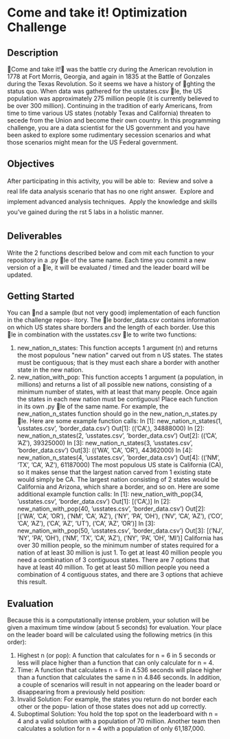 # Come and take it! Optimization Challenge

## Description
Come and take it! was the battle cry during the American revolution in 1778 at Fort Morris,
Georgia, and again in 1835 at the Battle of Gonzales during the Texas Revolution. So it seems we
have a history of ghting the status quo.
When data was gathered for the usstates.csv le, the US population was approximately 275
million people (it is currently believed to be over 300 million). Continuing in the tradition of early
Americans, from time to time various US states (notably Texas and California) threaten to secede
from the Union and become their own country. In this programming challenge, you are a data
scientist for the US government and you have been asked to explore some rudimentary secession
scenarios and what those scenarios might mean for the US Federal government.

## Objectives
After participating in this activity, you will be able to:
 Review and solve a real life data analysis scenario that has no one right answer.
 Explore and implement advanced analysis techniques.
 Apply the knowledge and skills you’ve gained during the rst 5 labs in a holistic manner.
## Deliverables
Write the 2 functions described below and com
mit each function to your repository in a .py
le of the same name. Each time you commit a new version of a le, it will be evaluated /
timed and the leader board will be updated.

## Getting Started
You can nd a sample (but not very good) implementation of each function in the challenge repos-
itory. The le border_data.csv contains information on which US states share borders and the
length of each border. Use this le in combination with the usstates.csv le to write two functions:
1. new_nation_n_states: This function accepts 1 argument (n) and returns the most populous
"new nation" carved out from n US states. The states must be contiguous; that is they must
each share a border with another state in the new nation.
2. new_nation_with_pop: This function accepts 1 argument (a population, in millions) and
returns a list of all possible new nations, consisting of a minimum number of states, with at
least that many people. Once again the states in each new nation must be contiguous!
Place each function in its own .py le of the same name. For example, the new_nation_n_states
function should go in the new_nation_n_states.py le. Here are some example function calls:
In [1]: new_nation_n_states(1, ’usstates.csv’, ’border_data.csv’)
Out[1]: ((’CA’,), 34888000)
In [2]: new_nation_n_states(2, ’usstates.csv’, ’border_data.csv’)
Out[2]: ((’CA’, ’AZ’), 39325000)
In [3]: new_nation_n_states(3, ’usstates.csv’, ’border_data.csv’)
Out[3]: ((’WA’, ’CA’, ’OR’), 44362000)
In [4]: new_nation_n_states(4, ’usstates.csv’, ’border_data.csv’)
Out[4]: ((’NM’, ’TX’, ’CA’, ’AZ’), 61187000)
The most populous US state is California (CA), so it makes sense that the largest nation carved from
1 existing state would simply be CA. The largest nation consisting of 2 states would be California
and Arizona, which share a border, and so on.
Here are some additional example function calls:
In [1]: new_nation_with_pop(34, ’usstates.csv’, ’border_data.csv’)
Out[1]: [(’CA’,)]
In [2]: new_nation_with_pop(40, ’usstates.csv’, ’border_data.csv’)
Out[2]:
[(’WA’, ’CA’, ’OR’),
(’NM’, ’CA’, ’AZ’),
(’NY’, ’PA’, ’OH’),
(’NV’, ’CA’, ’AZ’),
(’CO’, ’CA’, ’AZ’),
(’CA’, ’AZ’, ’UT’),
(’CA’, ’AZ’, ’OR’)]
In [3]: new_nation_with_pop(50, ’usstates.csv’, ’border_data.csv’)
Out[3]: [(’NJ’, ’NY’, ’PA’, ’OH’), (’NM’, ’TX’, ’CA’, ’AZ’), (’NY’, ’PA’, ’OH’, ’MI’)]
California has over 30 million people, so the minimum number of states required for a nation of at
least 30 million is just 1. To get at least 40 million people you need a combination of 3 contiguous
states. There are 7 options that have at least 40 million. To get at least 50 million people you need
a combination of 4 contiguous states, and there are 3 options that achieve this result.

## Evaluation
Because this is a computationally intense problem, your solution will be given a maximum time
window (about 5 seconds) for evaluation. Your place on the leader board will be calculated using
the following metrics (in this order):
1. Highest n (or pop): A function that calculates for n = 6 in 5 seconds or less will place
higher than a function that can only calculate for n = 4.
2. Time: A function that calculates n = 6 in 4.536 seconds will place higher than a function
that calculates the same n in 4.846 seconds.
In addition, a couple of scenarios will result in not appearing on the leader board or disappearing
from a previously held position:
1. Invalid Solution: For example, the states you return do not border each other or the popu-
lation of those states does not add up correctly.
2. Suboptimal Solution: You hold the top spot on the leaderboard with n = 4 and a valid
solution with a population of 70 million. Another team then calculates a solution for n = 4
with a population of only 61,187,000.
